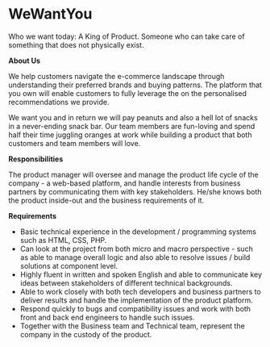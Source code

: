 WeWantYou
=========

Who we want today: A King of Product. Someone who can take care of something that does not physically exist.

**About Us**

We help customers navigate the e-commerce landscape through understanding their preferred brands and buying patterns. The platform that you own will enable customers to fully leverage the on the personalised recommendations we provide.

We want you and in return we will pay peanuts and also a hell lot of snacks in a never-ending snack bar. Our team members are fun-loving and spend half their time juggling oranges at work while building a product that both customers and team members will love.

**Responsibilities**

The product manager will oversee and manage the product life cycle of the company - a web-based platform, and handle interests from business partners by communicating them with key stakeholders. He/she knows both the product inside-out and the business requirements of it.

**Requirements**
* Basic technical experience in the development / programming systems such as HTML, CSS, PHP.
* Can look at the project from both micro and macro perspective - such as able to manage overall logic and also able to resolve issues / build solutions at component level.
* Highly fluent in written and spoken English and able to communicate key ideas between stakeholders of different technical backgrounds.
* Able to work closely with both tech developers and business partners to deliver results and handle the implementation of the product platform.
* Respond quickly to bugs and compatibility issues and work with both front and back end engineers to handle such issues.
* Together with the Business team and Technical team, represent the company in the custody of the product.

